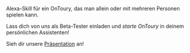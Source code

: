 ﻿Alexa-Skill für ein OnToury, das man allein oder mit mehreren Personen spielen kann.

Lass dich von uns als Beta-Tester einladen und *starte OnToury* in deinem persönlichen Assistenten!

Sieh dir unsere [Präsentation](Presentation.pdf) an!